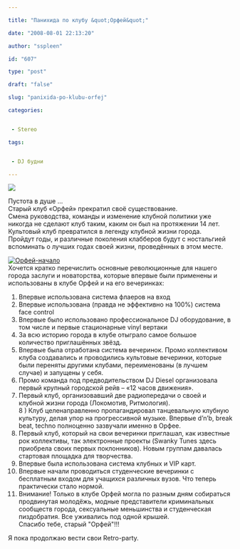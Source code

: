```yaml
---

title: "Панихида по клубу &quot;Орфей&quot;"

date: "2008-08-01 22:13:20"

author: "sspleen"

id: "607"

type: "post"

draft: "false"

slug: "panixida-po-klubu-orfej"

categories:


 - Stereo

tags:


 - DJ будни

---
```

[![](/uploads/2012/05/Орфей-ретро-7-марта-2009-3.jpg)](/2008/08/panixida-po-klubu-orfej/orfej-retro-7-marta-2009-3/)  
  
Пустота в душе ...  
Старый клуб «Орфей» прекратил своё существование.  
Смена руководства, команды и изменение клубной политики уже никогда не сделают клуб таким, каким он был на протяжении 14 лет.  
Культовый клуб превратился в легенду клубной жизни города.  
Пройдут годы, и различные поколения клабберов будут с ностальгией вспоминать о лучших годах своей жизни, проведённых в этом месте.  
  
[![](/uploads/2012/05/Орфей-начало.jpeg "Орфей-начало")](/2008/08/panixida-po-klubu-orfej/orfej-nachalo/)  
Хочется кратко перечислить основные революционные для нашего города заслуги и новаторства, которые впервые были применены и использованы в клубе Орфей и на его вечеринках:  
1) Впервые использована система флаеров на вход  
2) Впервые использована (правда не эффективно на 100%) система face control  
3) Впервые было использовано профессиональное DJ оборудование, в том числе и первые стационарные vinyl вертаки  
4) За всю историю города в клубе отыграло самое большое количество приглашённых звёзд.  
5) Впервые была отработана система вечеринок. Промо коллективом клуба создавались и проводились культовые вечеринки, которые были переняты другими клубами, переименованы (в лучшем случае) и запущены у себя.  
6) Промо команда под предводительством DJ Diesel организовала первый крупный городской рейв – «12 часов движения».  
7) Первый клуб, организовавший две радиопередачи о своей и клубной жизни города (Локомотив, Ритмология).  
8 ) Клуб целенаправленно пропагандировал танцевальную клубную культуру, делая упор на прогрессивной музыке. Впервые d’n’b, break beat, techno полноценно зазвучали именно в Орфее.  
9) Первый клуб, который на свои вечеринки приглашал, как известные рок коллективы, так электронные проекты (Swanky Tunes здесь приобрела своих первых поклонников). Новым группам давалась стартовая площадка для творчества.  
10) Впервые была использована система клубных и VIP карт.  
11) Впервые начали проводиться студенческие вечеринки с бесплатным входом для учащихся различных вузов. Что теперь практически стало нормой.  
12) Внимание! Только в клубе Орфей могла по разным дням собираться продвинутая молодёжь, модные представители криминальных сообществ города, сексуальные меньшинства и студенческая пиздобратия. Все уживались под одной крышей.  
Спасибо тебе, старый "Орфей"!!!  
  
Я пока продолжаю вести свои Retro-party.